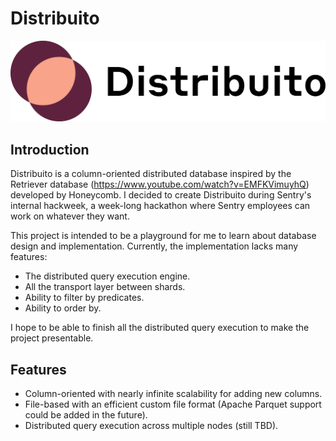# Distribuito

![Distribuito logo](./logo.png)

## Introduction

Distribuito is a column-oriented distributed database inspired by the Retriever database 
(https://www.youtube.com/watch?v=EMFKVimuyhQ) developed by Honeycomb. I decided to create Distribuito during Sentry's 
internal hackweek, a week-long hackathon where Sentry employees can work on whatever they want.

This project is intended to be a playground for me to learn about database design and implementation. Currently, the 
implementation lacks many features:
- The distributed query execution engine.
- All the transport layer between shards.
- Ability to filter by predicates.
- Ability to order by.

I hope to be able to finish all the distributed query execution to make the project presentable.

## Features

- Column-oriented with nearly infinite scalability for adding new columns.
- File-based with an efficient custom file format (Apache Parquet support could be added in the future).
- Distributed query execution across multiple nodes (still TBD).